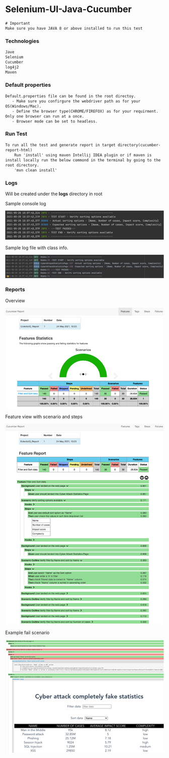 # Selenium-UI-Java-Cucumber

~~~~
# Important
Make sure you have JAVA 8 or above installed to run this test
~~~~

### Technologies

    Jave
    Selenium
    Cucumber
    log4j2
    Maven

### Default properties

    Default.properties file can be found in the root directoy.
       - Make sure you confirgure the webdriver path as for your OS(Windows/Mac).
       - Define the browser type(CHROME/FIREFOX) as for your requirment. Only one browser can run at a once.
       - Browser mode can be set to headless.

### Run Test

    To run all the test and generate report in target directory(cucumber-report-html)
        Run 'install' using maven Intellij IDEA plugin or if maven is install locally run the below commond in the terminal by going to the root directory.
        'mvn clean install'

### Logs

Will be created under the **logs** directory in root 

Sample console log

![img.png](reportsandlogscreenshots/consolelog.png)

Sample log file with class info.

![img_1.png](reportsandlogscreenshots/logfile.png)

### Reports

Overview

![img.png](reportsandlogscreenshots/cucmber_report_overview.png)

Feature view with scenario and steps

![img_1.png](reportsandlogscreenshots/cucmber_report_scenario_passed.png)

Example fail scenario

![img_2.png](reportsandlogscreenshots/cucmber_report_scenario_fail.png)
    
